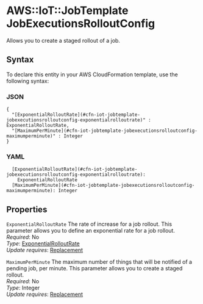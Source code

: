 # AWS::IoT::JobTemplate JobExecutionsRolloutConfig<a name="aws-properties-iot-jobtemplate-jobexecutionsrolloutconfig"></a>

Allows you to create a staged rollout of a job\.

## Syntax<a name="aws-properties-iot-jobtemplate-jobexecutionsrolloutconfig-syntax"></a>

To declare this entity in your AWS CloudFormation template, use the following syntax:

### JSON<a name="aws-properties-iot-jobtemplate-jobexecutionsrolloutconfig-syntax.json"></a>

```
{
  "[ExponentialRolloutRate](#cfn-iot-jobtemplate-jobexecutionsrolloutconfig-exponentialrolloutrate)" : ExponentialRolloutRate,
  "[MaximumPerMinute](#cfn-iot-jobtemplate-jobexecutionsrolloutconfig-maximumperminute)" : Integer
}
```

### YAML<a name="aws-properties-iot-jobtemplate-jobexecutionsrolloutconfig-syntax.yaml"></a>

```
  [ExponentialRolloutRate](#cfn-iot-jobtemplate-jobexecutionsrolloutconfig-exponentialrolloutrate): 
    ExponentialRolloutRate
  [MaximumPerMinute](#cfn-iot-jobtemplate-jobexecutionsrolloutconfig-maximumperminute): Integer
```

## Properties<a name="aws-properties-iot-jobtemplate-jobexecutionsrolloutconfig-properties"></a>

`ExponentialRolloutRate`  <a name="cfn-iot-jobtemplate-jobexecutionsrolloutconfig-exponentialrolloutrate"></a>
The rate of increase for a job rollout\. This parameter allows you to define an exponential rate for a job rollout\.  
*Required*: No  
*Type*: [ExponentialRolloutRate](aws-properties-iot-jobtemplate-exponentialrolloutrate.md)  
*Update requires*: [Replacement](https://docs.aws.amazon.com/AWSCloudFormation/latest/UserGuide/using-cfn-updating-stacks-update-behaviors.html#update-replacement)

`MaximumPerMinute`  <a name="cfn-iot-jobtemplate-jobexecutionsrolloutconfig-maximumperminute"></a>
The maximum number of things that will be notified of a pending job, per minute\. This parameter allows you to create a staged rollout\.  
*Required*: No  
*Type*: Integer  
*Update requires*: [Replacement](https://docs.aws.amazon.com/AWSCloudFormation/latest/UserGuide/using-cfn-updating-stacks-update-behaviors.html#update-replacement)